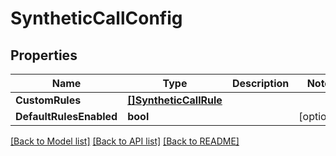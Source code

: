# SyntheticCallConfig

## Properties

Name | Type | Description | Notes
------------ | ------------- | ------------- | -------------
**CustomRules** | [**[]SyntheticCallRule**](SyntheticCallRule.md) |  | 
**DefaultRulesEnabled** | **bool** |  | [optional] 

[[Back to Model list]](../README.md#documentation-for-models) [[Back to API list]](../README.md#documentation-for-api-endpoints) [[Back to README]](../README.md)


